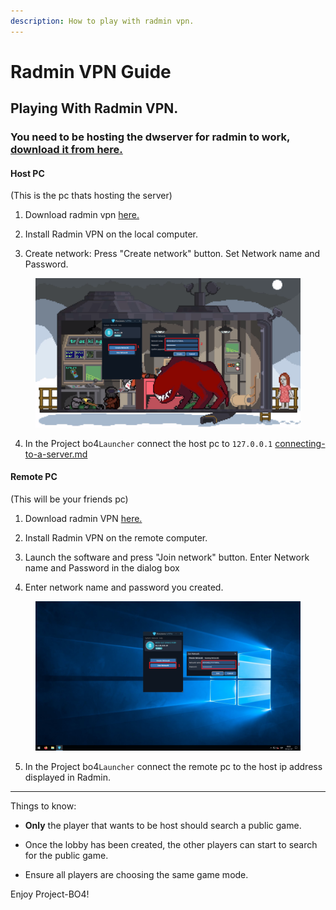 ```yaml
---
description: How to play with radmin vpn.
---
```


# Radmin VPN Guide

## Playing With Radmin VPN.

### You need to be hosting the dwserver for radmin to work, [download it from here.](https://github.com/bodnjenie14/DWUPDATES/releases/)

#### Host PC&#x20;

(This is the pc thats hosting the server)


1. Download radmin vpn [here.](https://www.radmin-vpn.com/)

2. Install Radmin VPN on the local computer.

3. Create network: Press "Create network" button. Set Network name and Password.

<figure><img src="../.gitbook/assets/image (2).png" alt=""><figcaption></figcaption></figure>

4. In the Project bo4`Launcher` connect the host pc to `127.0.0.1`  [connecting-to-a-server.md](../launcher-guide/connecting-to-a-server.md "mention")



#### Remote PC

(This will be your friends pc)


1. Download radmin VPN [here.](https://www.radmin-vpn.com/)

2. Install Radmin VPN on the remote computer.

3. Launch the software and press "Join network" button. Enter Network name and Password in the dialog box

4. Enter network name and password you created.

<figure><img src="../.gitbook/assets/image (3).png" alt=""><figcaption></figcaption></figure>

5. In the Project bo4`Launcher` connect the remote pc to the host ip address displayed in Radmin.

***

Things to know: 

- **Only** the player that wants to be host should search a public game.

- Once the lobby has been created, the other players can start to search for the public game.

- Ensure all players are choosing the same game mode.

Enjoy Project-BO4!
